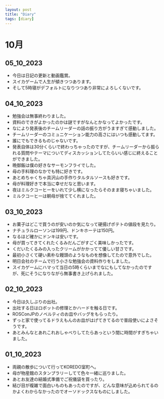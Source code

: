 ```yaml
---
layout: post
title: "Diary"
tags: [diary]
---
```


# 10月
## 05_10_2023
- 今日は日記の更新と動画鑑賞。
- スイカゲームで人生が傾きつつあります。
- そして5時寝がデフォルトになりつつあり非常によろしくないです。

## 04_10_2023
- 勉強会は無事終わりました。
- 資料のできがよかったのかは謎ですがなんとかなってよかったです。
- なにより発表後のチームリーダーの話の振り方がうますぎて感動しました。
- チームリーダーのコミュニケーション能力の高さにはいつも感動してます。
- 誰にでもできるものじゃないです。
- 発表自体は30分くらいで終わっちゃったのですが、チームリーダーから振られる質問やテーマについてディスカッションしてたらいい感じに終えることができました。
- 晩御飯は僕の好きなサーモンフライでした。
- 母の手料理のなかでも特に好きです。
- あとめちゃくちゃ具沢山の手作りタルタルソースも好きです。
- 母が料理好きで本当に幸せだなと思います。
- 夜はミルクコーヒーをいれて少し横になったらそのまま寝ちゃいました。
- ミルクコーヒーは朝母が捨ててくれました。

## 03_10_2023
- お菓子はどこで買うのが安いのか気になって硬揚げポテトの値段を見たり。
- ナチュラルローソンは199円、ドンキホーテは150円。
- なるほど確かにドンキは安いです。
- 母が買ってきてくれたくるみだんごがすごく美味しかったです。
- くだいたくるみの入ったクリームがかかってて優しい甘さです。
- 最初小さくて硬い素朴な饅頭のようなものを想像してたので意外でした。
- 明日会社のチームで行う小さな勉強会の資料作りをしました。
- スイカゲームにハマって当日の5時くらいまでなにもしてなかったのですが、死にそうになりながら無事書き上げられました。

## 02_10_2023
- 今日は久しぶりの出社。
- 出社する日はロボットの修理とかハードを触る日です。
- ROSConJPのノベルティのお皿やバッグをもらったり。
- ずっと家で使ってるドラえもんのお皿がはげてきてるので普段使いによさそうです。
- あとみんなとあれこれおしゃべりしてたらあっという間に時間がすぎちゃいました。

## 01_10_2023
- 両親の散歩について行ってKOREDO室町へ。
- 母が物産館のスタンプラリーしてて色々一緒に巡りました。
- あとお友達の結婚式準備でご祝儀袋を買ったり。
- 結び目が複雑で面白いものもあったのですが、どんな意味が込められてるのかよくわからなかったのでオーソドックスなものにしました。